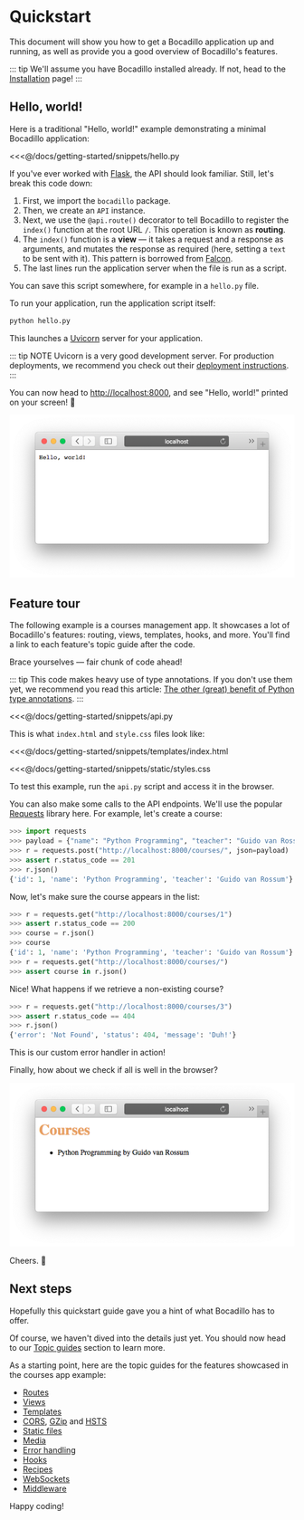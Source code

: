 # Quickstart

This document will show you how to get a Bocadillo application up and running,
as well as provide you a good overview of Bocadillo's features.

::: tip
We'll assume you have Bocadillo installed already. If not, head to the [Installation] page!
:::

## Hello, world!

Here is a traditional "Hello, world!" example demonstrating
a minimal Bocadillo application:

<<<@/docs/getting-started/snippets/hello.py

If you've ever worked with [Flask], the API should look familiar.
Still, let's break this code down:

1. First, we import the `bocadillo` package.
2. Then, we create an `API` instance.
3. Next, we use the `@api.route()` decorator to tell Bocadillo to register the `index()` function at the root URL `/`. This operation is known as **routing**.
4. The `index()` function is a **view** — it takes a request and a response as arguments, and mutates the response as required (here, setting a `text` to be sent with it). This pattern is borrowed from [Falcon].
5. The last lines run the application server when the file is run as a script.

You can save this script somewhere, for example in a `hello.py` file.

To run your application, run the application script itself:

```bash
python hello.py
```

This launches a [Uvicorn] server for your application.

::: tip NOTE
Uvicorn is a very good development server. For production deployments, we recommend you check out their [deployment instructions](https://www.uvicorn.org/deployment/).
:::

You can now head to [http://localhost:8000](http://localhost:8000), and see "Hello, world!" printed on your screen! :tada:

![](./hello-world.png)

## Feature tour

The following example is a courses management app.
It showcases a lot of Bocadillo's features: routing, views,
templates, hooks, and more.
You'll find a link to each feature's topic guide after the code.

Brace yourselves — fair chunk of code ahead!

::: tip
This code makes heavy use of type annotations. If you don't use them
yet, we recommend you read this article:
[The other (great) benefit of Python type annotations].
:::

<<<@/docs/getting-started/snippets/api.py

This is what `index.html` and `style.css` files look like:

<<<@/docs/getting-started/snippets/templates/index.html

<<<@/docs/getting-started/snippets/static/styles.css

To test this example, run the `api.py` script and access it in the browser.

You can also make some calls to the API endpoints.
We'll use the popular [Requests] library here.
For example, let's create a course:

```python
>>> import requests
>>> payload = {"name": "Python Programming", "teacher": "Guido van Rossum"}
>>> r = requests.post("http://localhost:8000/courses/", json=payload)
>>> assert r.status_code == 201
>>> r.json()
{'id': 1, 'name': 'Python Programming', 'teacher': 'Guido van Rossum'}
```

Now, let's make sure the course appears in the list:

```python
>>> r = requests.get("http://localhost:8000/courses/1")
>>> assert r.status_code == 200
>>> course = r.json()
>>> course
{'id': 1, 'name': 'Python Programming', 'teacher': 'Guido van Rossum'}
>>> r = requests.get("http://localhost:8000/courses/")
>>> assert course in r.json()
```

Nice! What happens if we retrieve a non-existing course?

```python
>>> r = requests.get("http://localhost:8000/courses/3")
>>> assert r.status_code == 404
>>> r.json()
{'error': 'Not Found', 'status': 404, 'message': 'Duh!'}
```

This is our custom error handler in action!

Finally, how about we check if all is well in the browser?

![](./courses-list.png)

Cheers. :burrito:

## Next steps

Hopefully this quickstart guide gave you a hint of what Bocadillo has to offer. 

Of course, we haven't dived into the details just yet.
You should now head to our [Topic guides] section to learn more.

As a starting point, here are the topic guides for the features showcased in
the courses app example:

- [Routes]
- [Views]
- [Templates]
- [CORS], [GZip] and [HSTS]
- [Static files]
- [Media]
- [Error handling]
- [Hooks]
- [Recipes]
- [WebSockets]
- [Middleware]

Happy coding!

[Installation]: ./installation.md
[Topic guides]: ../topics/
[Uvicorn]: https://www.uvicorn.org
[Flask]: http://flask.pocoo.org
[Falcon]: https://falconframework.org
[Requests]: http://docs.python-requests.org
[Routes]: ../topics/request-handling/routes-url-design.md
[Views]: ../topics/request-handling/writing-views.md
[Templates]: ../topics/features/templates.md
[CORS]: ../topics/features/cors.md
[HSTS]: ../topics/features/hsts.md
[GZip]: ../topics/features/gzip.md
[Static files]: ../topics/features/static-files.md
[Media]: ../topics/request-handling/media.md
[Error handling]: ../topics/request-handling/writing-views.md#returning-errors
[Hooks]: ../topics/features/hooks.md
[WebSockets]: ../topics/websockets
[Middleware]: ../topics/features/middleware.md
[Recipes]: ../topics/features/recipes.md
[The other (great) benefit of Python type annotations]: https://medium.com/@shamir.stav_83310/the-other-great-benefit-of-python-type-annotations-896c7d077c6b
